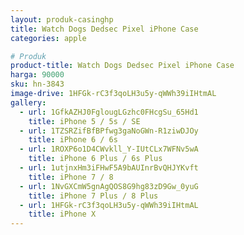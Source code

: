 ```yaml
---
layout: produk-casinghp
title: Watch Dogs Dedsec Pixel iPhone Case
categories: apple

# Produk
product-title: Watch Dogs Dedsec Pixel iPhone Case
harga: 90000
sku: hn-3843
image-drive: 1HFGk-rC3f3qoLH3u5y-qWWh39iIHtmAL
gallery:
  - url: 1GfkAZHJ0FglougLGzhc0FHcgSu_65Hd1
    title: iPhone 5 / 5s / SE
  - url: 1TZSRZifBfBPfwg3gaNoGWn-R1ziwDJOy
    title: iPhone 6 / 6s
  - url: 1ROXP6o1D4CWvkll_Y-IUtCLx7WFNv5wA
    title: iPhone 6 Plus / 6s Plus
  - url: 1utjnxHm3iFHwF5A9bAUInrBvQHJYKvft
    title: iPhone 7 / 8
  - url: 1NvGXCmW5gnAgQOS8G9hg83zD9Gw_0yuG
    title: iPhone 7 Plus / 8 Plus
  - url: 1HFGk-rC3f3qoLH3u5y-qWWh39iIHtmAL
    title: iPhone X
---
```

